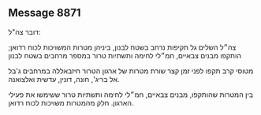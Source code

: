 ## Message 8871

דובר צה"ל:

צה״ל השלים גל תקיפות נרחב בשטח לבנון, ביניהן מטרות המשויכות לכוח רדואן; הותקפו מבנים צבאיים, חמ״לי לחימה ותשתיות טרור במספר מרחבים בשטח לבנון

מטוסי קרב תקפו לפני זמן קצר שורת מטרות של ארגון הטרור חיזבאללה במרחבים ג'בל אל בריג', חונה, דונין, עדשית ואלצואנה. 

בין המטרות שהותקפו, מבנים צבאיים, חמ״לי לחימה ותשתיות טרור ששימשו את פעילי הארגון. חלק מהמטרות משויכות לכוח רדואן.

